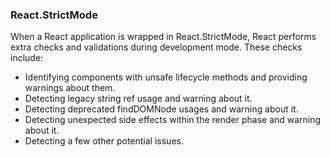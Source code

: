 
### React.StrictMode
When a React application is wrapped in React.StrictMode, React performs extra checks and validations during development mode. These checks include:
- Identifying components with unsafe lifecycle methods and providing warnings about them.
- Detecting legacy string ref usage and warning about it.
- Detecting deprecated findDOMNode usages and warning about it.
- Detecting unexpected side effects within the render phase and warning about it.
- Detecting a few other potential issues.